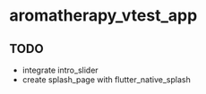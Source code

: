 # aromatherapy_vtest_app

## TODO
- integrate intro_slider
- create splash_page with flutter_native_splash